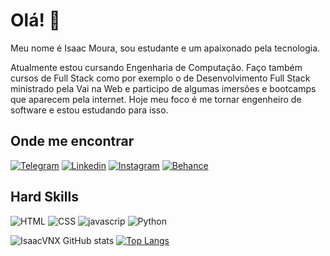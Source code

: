 # Olá! 👋

Meu nome é Isaac Moura, sou estudante e um apaixonado pela tecnologia.

Atualmente estou cursando Engenharia de Computação. Faço também cursos de Full Stack como por exemplo o de Desenvolvimento Full Stack ministrado pela Vai na Web e participo de algumas imersões e bootcamps que aparecem pela internet. Hoje meu foco é me tornar engenheiro de software e estou estudando para isso.

## Onde me encontrar
[![Telegram](https://img.shields.io/badge/Telegram-2CA5E0?style=for-the-badge&logo=telegram&logoColor=white)](t.me/IsaacM19/)
[![Linkedin](https://img.shields.io/badge/LinkedIn-0077B5?style=for-the-badge&logo=linkedin&logoColor=white)](https://www.linkedin.com/in/isaac-moura21/)
[![Instagram](https://img.shields.io/badge/Instagram-E4405F?style=for-the-badge&logo=instagram&logoColor=white)](https://www.instagram.com/oi.isaac_/)
[![Behance](https://img.shields.io/badge/-Behance-blue?style=for-the-badge&logo=behance&logoColor=white)](https://www.behance.net/isaacmoura21)

## Hard Skills

![HTML](https://img.shields.io/badge/HTML5-E34F26?style=for-the-badge&logo=html5&logoColor=white)
![CSS](https://img.shields.io/badge/CSS-239120?&style=for-the-badge&logo=css3&logoColor=white)
![javascrip](https://img.shields.io/badge/JavaScript-F7DF1E?style=for-the-badge&logo=javascript&logoColor=black)
![Python](https://img.shields.io/badge/Python-14354C?style=for-the-badge&logo=python&logoColor=white)

![IsaacVNX GitHub stats](https://github-readme-stats.vercel.app/api?username=IsaacVNX&show_icons=true&theme=radical)
[![Top Langs](https://github-readme-stats.vercel.app/api/top-langs/?username=IsaacVNX&show_icons=true&theme=radical)](https://github.com/IsaacVNX/github-readme-stats)
